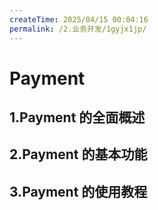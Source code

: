 ```yaml
---
createTime: 2025/04/15 00:04:16
permalink: /2.业务开发/1gyjx1jp/
---
```


# Payment

## 1.Payment 的全面概述



## 2.Payment 的基本功能



## 3.Payment 的使用教程
